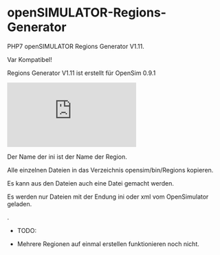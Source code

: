 # openSIMULATOR-Regions-Generator
PHP7 openSIMULATOR Regions Generator V1.11.

Var Kompatibel!

Regions Generator V1.11 ist erstellt für OpenSim 0.9.1

![Title](http://virtual-talk.de/attachment.php?aid=2265)

Der Name der ini ist der Name der Region.

Alle einzelnen Dateien in das Verzeichnis opensim/bin/Regions kopieren.

Es kann aus den Dateien auch eine Datei gemacht werden.

Es werden nur Dateien mit der Endung ini oder xml vom OpenSimulator geladen.

.

* TODO:

* Mehrere Regionen auf einmal erstellen funktionieren noch nicht.

